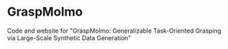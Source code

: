 # GraspMolmo
Code and website for "GraspMolmo: Generalizable Task-Oriented Grasping via Large-Scale Synthetic Data Generation"
